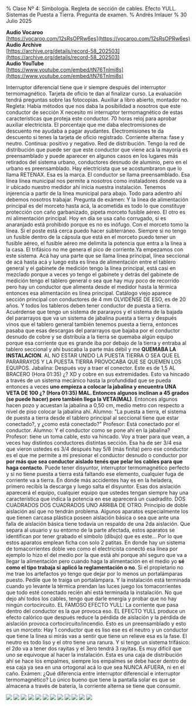 % Clase Nº 4: Simbología. Regleta de sección de cables. Efecto YULL. Sistemas de Puesta a Tierra. Pregunta de examen.
% Andrés Imlauer
% 30 Julio 2025

**Audio Vocaroo**     
[https://vocaroo.com/12sRsOPRw6es](https://vocaroo.com/12sRsOPRw6es)   
**Audio Archive**     
[https://archive.org/details/record-58_202503](https://archive.org/details/record-58_202503)   
**Audio YouTube**     
[https://www.youtube.com/embed/tN76Tnlmi8s](https://www.youtube.com/embed/tN76Tnlmi8s)   
   
Interruptor diferencial tiene que ir siempre después del interruptor termomagnético. Tarjeta de oficio te dan al finalizar curso. La evaluación tendrá preguntas sobre las fotocopias. Auxiliar a libro abierto, montador no. Regleta: Había métodos que nos daba la posibilidad a nosotros que este conductor de sección X necesito mi interruptor termomagnético de estas características que proteja este conductor. 70 horas reloj para aprobar auxiliar electricista. El porcentaje que me daba electromisiones de descuento me ayudaba a pagar ayudantes. Electromisiones te da descuento si tenes la tarjeta de oficio registrado. Corriente alterna: fase y neutro. Continua: positivo y negativo. Red de distribución. Tengo la red de distribución que puede ser que este conductor que viene acá la mayoría es preensamblado y puede aparecer en algunos casos en los lugares más retirados del sistema urbano, conductores desnudo de aluminio, pero en el urbano es preensamblado.  Hay electricista que se acostumbraron que lo llama RETENAX. Esa es la marca. El conductor se llama preensamblado. Esa línea línea municipal nos permite a nosotros como instaladores donde va a ir ubicado nuestro medidor ahí inicia nuestra instalación. Tenemos injerencia a partir de la línea municipal para abajo. Todo para adentro ahí debemos nosotros trabajar. Pregunta de exámen: Y la línea de alimentación principal es del morceto hasta acá, la acometida es todo lo que constituye protección con caño garbanizado, pipeta morceto fusible aéreo. El otro es mi alimentación principal. Hoy en día se usa caño corrugado, si es anaranjado está prohibido porque es no es inófugo. Con el morceto tomo la línea. Si el poste está cerca puedo hacer subterráneo. Siempre si no tengo un fusible dentro de la cápsula que está en el morceto puedo tener un fusible aéreo, el fusible aéreo me delimita la potencia que entra a la línea a la casa. El trifásico no me genera el pico de corriente.Ya empezamos con este sistema. Acá hay una parte que se llama línea principal, línea seccional de acá hasta acá y luego esta es línea de alimentación entre el tablero general y el gabinete de medición tengo la línea principal, está casi en mezclado porque a veces yo tengo el gabinete y detrás del gabinete de medición tengo el tablero general o sea que hay muy poco de recorrido pero hay un conductor que alimenta desde el medidor hasta la térmica entonces esa alimentación es línea principal.  Catálogo viejo aparece sección principal con conductores de 4 mm OLVIDENSE DE ESO,
es de 20 años.  Y todos los tableros deben tener conductor de puesta a tierra.  Acuérdense que tengo un sistema de pararayos y el sistema de la bajada del pararrayos que
va un sistema de jabalina puesta a tierra y después vinos que el tablero general también tenemos puesta a tierra, entonces pasaba que esas descargas del pararrayos que bajaba por el conductor desnudo de cobre y se distribuía a la tierra se quemaba algún equipo porque esa corriente que es grande iba por debajo de la tierra y entraba al tablero seccional y ahí buscaba la parte más débil y me **QUEMABA LA INSTALACION**.  AL NO ESTAR UNIDO LA PUESTA TIERRA O SEA QUE EL PARARRAYOS Y LA PUESTA TIERRA PROVOCABA
QUE SE QUEMEN LOS EQUIPOS.  Jabalina: Después voy a traer el conector. Este es de 1,5 AL BRACERO (Hora 01:35) ¿? XD y cobre en sus extremidades. Esto va hincado a través
de un sistema mecánico hasta la profundidad que se pueda entonces a veces **uno empieza a colocar la jabalina y encuentra UNA VETA DE 100 ¿? (Hora 01:35) MAL. Entonces algunos inclinan a 45 grados (se puede hacer) pero también llega la VETA(MAL)**. Entonces algunos hacen pozo y acuestan la jabalina a 0,50 cm, medio metro con respecto a nivel de piso colocar la jabalina ahí.  Alumno: \"La puesta a tierra, el sistema de puesta a tierra desde el tablero principal al seccional tiene que estar conectado?, y ¿como está conectado?\" Profesor: Está conectado por el conductor.  Alumno: Y el conductor como se pone ahí en la jabalina?  Profesor: tiene un toma cable, esto va hincado. Voy a traer para que vean, a veces hay distintos conductores distintas sección. Esa ha de ser 3/4 esa que vieron ustedes es 3/4 después hay 5/8 (más finita) pero ese conductor es el que me permite a mi presionar el conductor desnudo o conductor por **por más que sea conductor aislado tenés que pelar los cables para que haga contacto**.
Puede tener disyuntor, interruptor termomagnético perfecto y si no tiene puesta a tierra está faltando ese elemento, cualquier fuga de corriente va a tierra.  En donde más accidentes hay es en la heladera, primero recibís la descarga y luego salta el disyuntor.  Esas dos aislación aparecerá el equipo, cualquier equipo que ustedes tengan siempre hay una característica que indica la potencia en ese aparecerá un cuadradito. DOS CUADRADOS DOS CUADRADOS UNO ARRIBA DE OTRO. Principio de doble aislación así que
no tendrán problema.  Algunos aparatos especialmente los que tienen carcasa plástica poseen aislación básica o sea que ante una falla de aislación básica tiene todavía un respaldo de una 2da aislación. Que separa al usuario y su entorno de la parte afectada, estos aparatos se identifican por tener grabado el símbolo (dibujo) que es este... Por lo que estos aparatos emplean ficha con solo 2 patitas.  En donde hay un sistema de tomacorrientes doble veo como el electricista conectó esa línea por ejemplo lo hizo el del medio por la que está ahí porque ahí seguro que va a llegar la alimentación pero cuando haga la alimentación en el medio yo **sé como el tipo trabaja si aplicó la reglamentación o no**.  Si el propietario no me trae los artefactos yo tengo que dejar por lo menos un portalámparas puesto. Pedile que te traiga un portalámpara. Y la instalación está terminada cuando yo levante la térmica prendan las luces juego los tomacorrientes que todo esté conectado recién ahí está terminada la instalación. No
que dejo ahí todos los cables, tengo que darle energía y probar que no hay ningún cortocircuito.  EL FAMOSO EFECTO YULL: La corriente que pasa dentro del conductor es la
que provoca eso. EL EFECTO YULL produce un efecto calórico que después reduce la pérdida de aislación y la pérdida de aislación provoca cortocircuito/incendio.  Esto es un preensamblado y esto es un morceto: Hay 1 conductor que es liso ese es el neutro y un conductor que tiene la línea si mirás vas a sentir que tiene un relieve esa es la
fase.  El neutro es todo liso y el otro tiene una ranura.  Y si tengo un sistema trifásico: el 2do va a tener dos rayitas y el 3ero tendrá 3 rayitas. Es muy difícil que uno se equivoque al hacer la instalación.  Esta es una caja de distribución ahí se hace los empalmes, siempre los empalmes se debe hacer dentro de esa caja ya sea en una ortogonal acá lo que sea NUNCA AFUERA, ni en el caño.  Exámen: ¿Qué diferencia entre interruptor diferencial e interruptor termomagnético?  Lo único bueno que tiene la pantalla solar es que se almacena a través de batería, la corriente alterna se tiene que consumir.

![](https://blogger.googleusercontent.com/img/b/R29vZ2xl/AVvXsEicKAnsKRfZJwu_RnE1E4TAkzJo7ZHfKKvP9CSmnkUBVkB2PQcEoEbwMlAG6JsAJhizvyz37__fJ7o5u2raNuMNuzVH48db9VPTINArGgonRgGkaI-gSheWl96Gpz4mSiQFQOPzIyilajzPVdPCCsXL0RST35iWVUKFO__q755ZNRHc1sDVAROHpLc_6GU/s4160/IMG_20250317_190755536.jpg)
![](https://blogger.googleusercontent.com/img/b/R29vZ2xl/AVvXsEj0neuMZu2H31pJhimu52GT_MANcFPO8Zx-xl_4B-WxqUH7iHSOKoGXyTR7LET5g7Ijhgu1xr5CKUuvUXPTYw2dSOeLMo84JY_e8Gpy0gJ4PCiys5xFSZgtVaBEHPmKSHOBx6EbFUy18zjRnKV5Z8y7it1cIj5uDM5Iirm7sTfCQrjmLKjVsncsHlMpZ8g/s4160/IMG_20250317_190757223.jpg)
![](https://blogger.googleusercontent.com/img/b/R29vZ2xl/AVvXsEhZSn7LGxcbox9bpBuU7RwErWwIVeRKvqpizBKJrkZzR5cAeCUY6Lt2VR_OipQIUDhbKNscZkvyjaLowvXRn9DU4kA_qAOyq4pHPYLNEXZbNSUH_kH_y7y2K7esq_GTF6UNDWuVLCDwSuG4tVzAQc10AAKbm2L6vIiFqdv3nfmsmaQ1PLLdDzSTJmuS5F0/s4160/IMG_20250317_190803421.jpg)
![](https://blogger.googleusercontent.com/img/b/R29vZ2xl/AVvXsEjywe2CLQQnu2yVOehwhXTQunGkdoC8DT1rc3J_or2LuysT8perY3G0M4zBf-8Jwchl9osNG-r5zk6WL4Wzt9A7axGG129Nk2Md3-gyM0mo3PXzDbrhyJ-BHXWXlC7f9gfPvCB6bCde3_Yr90UOprB-X1hRGSRHH84XGxwn7TxOvHJUbPurAKujI3YllSM/s4160/IMG_20250317_190804334.jpg)
![](https://blogger.googleusercontent.com/img/b/R29vZ2xl/AVvXsEjK7_XSaF5IlnnfyeI2ObzbRg36YJfPvMSBEvPk5MU7S1rgwAvGTZpKAH7rp23kU4513MNeyAlSWPXdQ0-vQpRiGzVxvHJBn-yIq9VqNIzHur3yLLxYWi9ydbLE_HHhee0FHIQiVhziNyqYUhccYSOF6WGFDuI6BMsgzLgl_8VNeCgE5m39Nz_Nj-pkJjY/s4160/IMG_20250317_204550998.jpg)
![](https://blogger.googleusercontent.com/img/b/R29vZ2xl/AVvXsEgEKGQ4zDd2iQ6pYJGwVDoyBQ-iQeDy_xoLotxvVgsMsoACJTFSIgxWOoUVgmbdrLX0-j3ryzhm5c0OzDL2NfxKhjNyN5Fv5fQ9Ci7p_DetyQj5GO3WBEm2UBIXEcH0UU2-4Kc_amYtseIIw2yIVxFu_I11h-GN_nCBLwU0cpMBEkdgYZ6cnauy3czKDFg/s4160/IMG_20250317_205141077.jpg)
![](https://blogger.googleusercontent.com/img/b/R29vZ2xl/AVvXsEgnA-mhiUumhfOyTC7eL4Zv9exYjqPjd_ROiTvhkKAYIuchWWWSjS4PSSEK7Rt7L5lLuCO4ShKurTKe_BLAePIUy4d_D7VO4_KWrVQnxEup79Ax18XetT5YKrgb9NHRtVyw5DyedZCel6A_jLgPmMByUWMzxmKHZK6cp2z1noV9hh066pS8EkFjv7ik1G4/s4160/IMG_20250317_205145371.jpg)
![](https://blogger.googleusercontent.com/img/b/R29vZ2xl/AVvXsEiIuug88OUlrhM9QOL3jnyvHieEmr3UTAAe3ORbW1bFEWbXA6GoPv3D31p2YMIxGEsvuZumMopUSamEG-wbvbMxlBl4PBwEv_HN4wNI78kPqLYgLXJksG0oSCDrD7V-K6ht2cRqbezVRroUNZ9WBtMjRh_fvFu2ElQOzcYNrvQznZoUCiSQCBrCHFvVzrg/s4160/IMG_20250317_205146813.jpg)
![](https://blogger.googleusercontent.com/img/b/R29vZ2xl/AVvXsEhPp7-8OiLh_ZxMv-dubixZoanq48_rWs9dKyJw7HzM-Vhh2X-B_ccL5fUdXIwE2Ec9EjfLj7mDI7JbO60_Q-z-aiP_Wj0NBtkgG56-iefrqY2BGSWUO_Z9cFyEBb7sYgwV1dlmdpGbsgcnkK2fTtdnWdY_d48pZYEM17ggjI2wop8-5HCXQCCb-nPKjrE/s4160/IMG_20250317_205150268.jpg)
![](https://blogger.googleusercontent.com/img/b/R29vZ2xl/AVvXsEhlVuEywmyIeaZBl3HyhXD1JgwpRaXEWHZK822LmFlSje0gcQqdShyPd7FoNgJnsnXaKUgBvnQCabXxa8oaK8NgTlSDLAsLn2lucrbljWLAd7Eouns3DMV-IoQzQMp7thUljHOib8O0QQVlHgKsHDJNiFU9sEEEtmyyrfN_A2JUFgVhf4lk0Yt6G08XzWk/s4160/IMG_20250317_205153982.jpg)
![](https://blogger.googleusercontent.com/img/b/R29vZ2xl/AVvXsEiGv9jsZI3tdZU8LCcGgt-jJH_xxuARaoUwVMfdabZu64c2qA9qMw_laN8oSD0fZw6zBZ_siLLTQN29cP869c1tFLgr62dvMAl8ATOJN4U_3ozhi4d3ufqrDPUhGwebBkMmWKsZ9HCFPiYF7WiXWbL2frUZBD4fQcnmV0nyvWOo_5Ted75_kPPA6qVeaak/s4160/IMG_20250317_205201313_HDR.jpg)
![](https://blogger.googleusercontent.com/img/b/R29vZ2xl/AVvXsEjcoNp2HEz4rj6iA5MIwOdBGA6Tsb_fk7q7Tun4WO9srEX36kJS1g72cgz6bJSevCTMjB4hjzat4qwwtKwE9R0GQauPOvMD0nzXKjBkqs9DMia1qGcCCYC7bfZ4G-e10e0DJqGOTCmIjC6fdouPOoTiOPHKfXR8s91EInkacncdUKWQxwALocB36zxpaJo/s4160/IMG_20250317_205205475.jpg)

